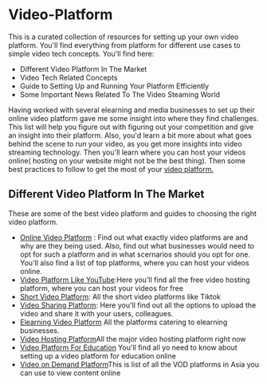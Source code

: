 # Video-Platform

<p>This is a curated collection of resources for setting up your own video platform. You'll find everything from platform for different use cases to simple video tech concepts. You'll find here:<p>
<ul>
    <li>Different Video Platform In The Market</li>
    <li>Video Tech Related Concepts</li>
    <li>Guide to Setting Up and Running Your Platform Efficiently</li>
    <li>Some Important News Related To The Video Steaming World</li>
  </ul>
   
<p> Having worked with several elearning and media businesses to set up their online video platform gave me some insight into where they find challenges. This list will help you figure out with figuring out your competition and give an insight into their platform. Also, you'd learn a bit more about what goes behind the scene to run your video, as you get more insights into video streaming technology. Then you'll learn where you can host your videos online( hosting on your website might not be the best thing). Then some best practices to follow to get the most of your <a href="https://www.vdocipher.com/blog/2021/02/online-video-platform-guide">video platform.</a></p>
    
<h2>Different Video Platform In The Market</h2>

These are some of the best video platform and guides to choosing the right video platform.

<ul>
  
  <li><a href="https://www.vdocipher.com/blog/2021/02/online-video-platform-guide/">Online Video Platform</a> : Find out what exactly video platforms are and why are they being used. Also, find out what businesses would need to opt for such a platform and in what scernarios should you opt for one. You'll also find a list of top platforms, where you can host your videos online.</li>
  <li><a href="https://www.vdocipher.com/blog/2021/02/top-12-online-video-platforms-like-youtube-2021/">Video Platform Like YouTube</a>:Here you'll find all the free video hosting platform, where you can host your videos for free</li>
  <li><a href="https://www.vdocipher.com/blog/2021/02/short-video-platforms/">Short Video Platform</a>: All the short video platforms like Tiktok</li>
  <li><a href="https://www.vdocipher.com/blog/2021/01/video-sharing-platform/"> Video Sharing Platform</a>: Here you'll find out all the options to upload the video and share it with your users, colleagues.</li>
  <li><a href="https://www.vdocipher.com/blog/2021/01/e-learning-video-platform/">Elearning Video Platform</a> All the platforms catering to elearning businesses.</li>
  <li><a href="https://www.vdocipher.com/blog/2019/08/video-hosting-platform-online-courses/">Video Hosting Platform</a>All the major video hosting platform right now</li>
  <li><a href="https://www.vdocipher.com/blog/2021/05/video-platform-education/">Video Platform For Education</a> You'll find all yo need to know about setting up a video platform for education online</li>
   <li><a href="https://www.vdocipher.com/blog/2018/07/asia-vod-platforms/">Video on Demand Platform</a>This is list of all the VOD platforms in Asia you can use to view content online</li> 
</ul>
